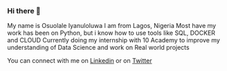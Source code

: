 ### Hi there 👋

My name is Osuolale Iyanuloluwa
I am from Lagos, Nigeria
Most have my work has been on Python, but i know how to use tools like SQL, DOCKER and CLOUD
Currently doing my internship with 10 Academy to improve my understanding of Data Science and work on Real world projects

You can connect with me on [Linkedin](https://linkedin.com/iyanuloluwa-osuolale) or on [Twitter](https://twitter.com/dmarinere)
